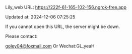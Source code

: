 Lily_web URL: https://222f-61-165-102-156.ngrok-free.app

Updated at: 2024-12-06 07:25:25

If you cannot open this URL, the server might be down.

Please contact: 

goley04@foxmail.com Or Wechat:GL_yeaH